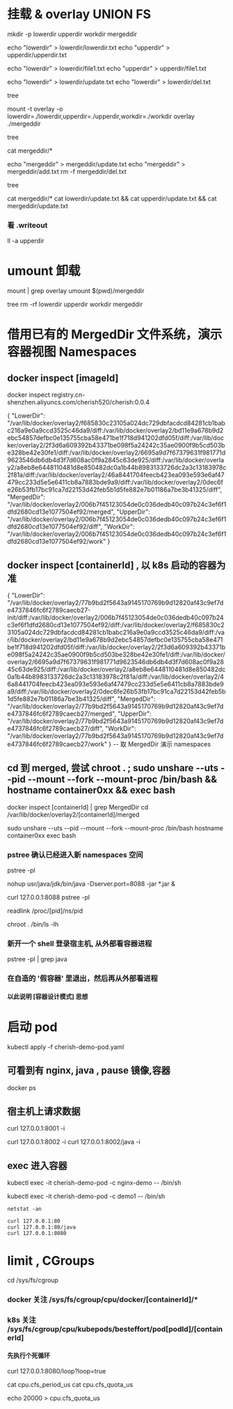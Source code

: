 

# 挂载 & overlay UNION FS
mkdir -p lowerdir upperdir workdir mergeddir

echo "lowerdir" > lowerdir/lowerdir.txt
echo "upperdir" > upperdir/upperdir.txt

echo "lowerdir" > lowerdir/file1.txt
echo "upperdir" > upperdir/file1.txt

echo "lowerdir" > lowerdir/update.txt
echo "lowerdir" > lowerdir/del.txt

tree 

mount -t overlay -o lowerdir=./lowerdir,upperdir=./upperdir,workdir=./workdir overlay ./mergeddir

tree 

cat mergeddir/*

echo "mergeddir" > mergeddir/update.txt
echo "mergeddir" > mergeddir/add.txt
rm -f mergeddir/del.txt

tree

cat mergeddir/*
cat lowerdir/update.txt && cat upperdir/update.txt && cat mergeddir/update.txt

### 看 .writeout
ll -a upperdir

# umount 卸载
mount | grep overlay
umount $(pwd)/mergeddir

tree
rm -rf lowerdir upperdir workdir mergeddir


# 借用已有的 MergedDir 文件系统，演示容器视图 Namespaces

## docker inspect [imageId]
docker inspect registry.cn-shenzhen.aliyuncs.com/cherish520/cherish:0.0.4

{
    "LowerDir": "/var/lib/docker/overlay2/f685830c23105a024dc729dbfacdcd84281cb1babc216a9e0a9ccd3525c46da9/diff:/var/lib/docker/overlay2/bd11e9a678b9d2ebc54857defbc0e135755cba58e471be1f718d941202dfd05f/diff:/var/lib/docker/overlay2/2f3d6a609392b43371be098f5a24242c35ae0900f9b5cd503be328be42e30fe1/diff:/var/lib/docker/overlay2/6695a9d7f67379631f981771d9623546db6db4d3f7d608ac0f9a2845c63de925/diff:/var/lib/docker/overlay2/a8eb8e6448110481d8e850482dc0a1b44b8983133726dc2a3c13183978c2f81a/diff:/var/lib/docker/overlay2/46a8441704feecb423ea093e593e6af47479cc233d5e5e6411cb8a7883bde9a9/diff:/var/lib/docker/overlay2/0dec6fe26b53fb17bc91ca7d22153d42feb5b1d5fe882e7b01186a7be3b41325/diff",
    "MergedDir": "/var/lib/docker/overlay2/006b7f45123054de0c036dedb40c097b24c3ef6f1dfd2680cd13e1077504ef92/merged",
    "UpperDir": "/var/lib/docker/overlay2/006b7f45123054de0c036dedb40c097b24c3ef6f1dfd2680cd13e1077504ef92/diff",
    "WorkDir": "/var/lib/docker/overlay2/006b7f45123054de0c036dedb40c097b24c3ef6f1dfd2680cd13e1077504ef92/work"
}

## docker inspect [containerId] , 以 k8s 启动的容器为准
{
    "LowerDir": "/var/lib/docker/overlay2/77b9bd2f5643a9145170769b9d12820af43c9ef7de4737846fc6f2789caecb27-init/diff:/var/lib/docker/overlay2/006b7f45123054de0c036dedb40c097b24c3ef6f1dfd2680cd13e1077504ef92/diff:/var/lib/docker/overlay2/f685830c23105a024dc729dbfacdcd84281cb1babc216a9e0a9ccd3525c46da9/diff:/var/lib/docker/overlay2/bd11e9a678b9d2ebc54857defbc0e135755cba58e471be1f718d941202dfd05f/diff:/var/lib/docker/overlay2/2f3d6a609392b43371be098f5a24242c35ae0900f9b5cd503be328be42e30fe1/diff:/var/lib/docker/overlay2/6695a9d7f67379631f981771d9623546db6db4d3f7d608ac0f9a2845c63de925/diff:/var/lib/docker/overlay2/a8eb8e6448110481d8e850482dc0a1b44b8983133726dc2a3c13183978c2f81a/diff:/var/lib/docker/overlay2/46a8441704feecb423ea093e593e6af47479cc233d5e5e6411cb8a7883bde9a9/diff:/var/lib/docker/overlay2/0dec6fe26b53fb17bc91ca7d22153d42feb5b1d5fe882e7b01186a7be3b41325/diff",
    "MergedDir": "/var/lib/docker/overlay2/77b9bd2f5643a9145170769b9d12820af43c9ef7de4737846fc6f2789caecb27/merged",
    "UpperDir": "/var/lib/docker/overlay2/77b9bd2f5643a9145170769b9d12820af43c9ef7de4737846fc6f2789caecb27/diff",
    "WorkDir": "/var/lib/docker/overlay2/77b9bd2f5643a9145170769b9d12820af43c9ef7de4737846fc6f2789caecb27/work"
}
-- 取 MergedDir 演示 namespaces

## cd 到 merged, 尝试 chroot . ; sudo unshare --uts --pid --mount --fork --mount-proc /bin/bash && hostname container0xx && exec bash
docker inspect [containerId] | grep MergedDir
cd /var/lib/docker/overlay2/[containerId]/merged

sudo unshare --uts --pid --mount --fork --mount-proc /bin/bash 
hostname container0xx
exec bash

### pstree 确认已经进入新 namespaces 空间
pstree -pl

nohup usr/java/jdk/bin/java -Dserver.port=8088 -jar *.jar &

curl 127.0.0.1:8088
pstree -pl

readlink /proc/[pid]/ns/pid

chroot .
/bin/ls -lh

### 新开一个 shell 登录宿主机, 从外部看容器进程 
pstree -pl | grep java

### 在自造的 '假容器' 里退出，然后再从外部看进程
#### 以此说明 [容器设计模式] 思想


# 启动 pod
kubectl apply -f cherish-demo-pod.yaml

## 可看到有 nginx, java , pause 镜像,容器
docker ps 

## 宿主机上请求数据
curl 127.0.0.1:8001 -i

curl 127.0.0.1:8002 -i
curl 127.0.0.1:8002/java -i

## exec 进入容器
kubectl exec -it cherish-demo-pod -c nginx-demo -- /bin/sh

kubectl exec -it cherish-demo-pod -c demo1 -- /bin/sh

```$shell
netstat -an

curl 127.0.0.1:80
curl 127.0.0.1:80/java
curl 127.0.0.1:8080
```

# limit , CGroups
cd /sys/fs/cgroup

### docker 关注 /sys/fs/cgroup/cpu/docker/[containerId]/*

### k8s 关注 /sys/fs/cgroup/cpu/kubepods/besteffort/pod[podId]/[containerId]
#### 先执行个死循环
curl 127.0.0.1:8080/loop?loop=true

cat cpu.cfs_period_us
cat cpu.cfs_quota_us

echo 20000 > cpu.cfs_quota_us


